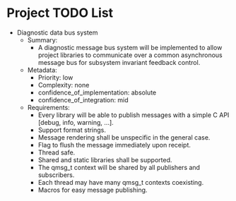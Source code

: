 # Project TODO List

- Diagnostic data bus system
  - Summary:
    - A diagnostic message bus system will be implemented to allow project
      libraries to communicate over a common asynchronous message bus for
      subsystem invariant feedback control.
  - Metadata:
    - Priority: low
    - Complexity: none
    - confidence_of_implementation: absolute
    - confidence_of_integration: mid
  - Requirements:
    - Every library will be able to publish messages with a simple C API [debug, info, warning, ...].
    - Support format strings.
    - Message rendering shall be unspecific in the general case.
    - Flag to flush the message immediately upon receipt.
    - Thread safe.
    - Shared and static libraries shall be supported.
    - The qmsg_t context will be shared by all publishers and subscribers.
    - Each thread may have many qmsg_t contexts coexisting.
    - Macros for easy message publishing.

